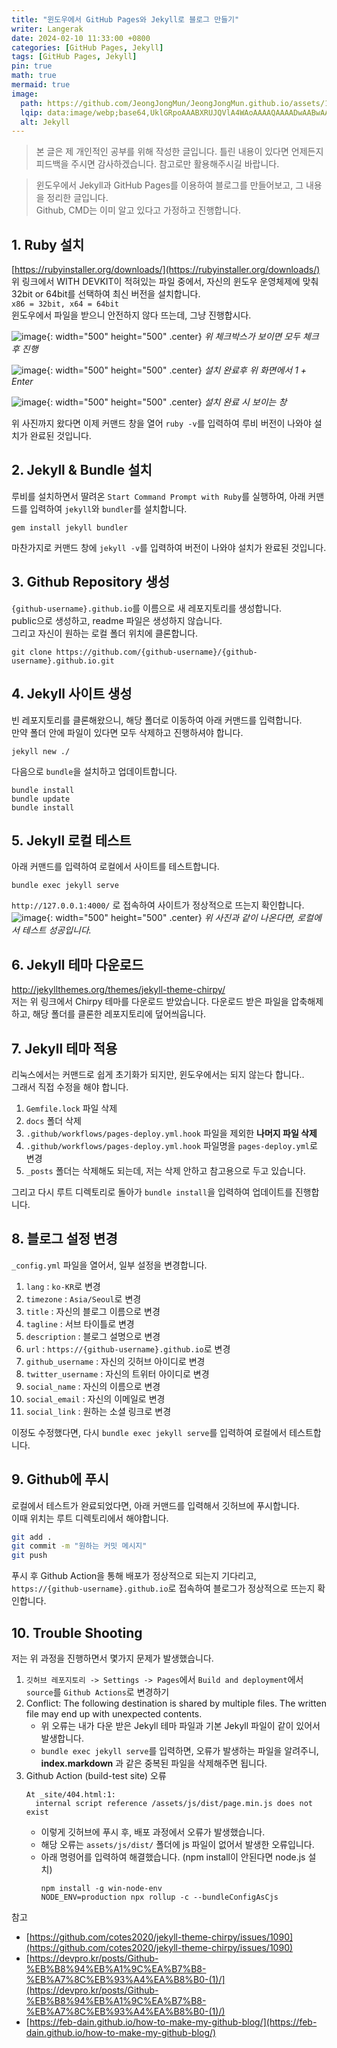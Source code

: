 ```yaml
---
title: "윈도우에서 GitHub Pages와 Jekyll로 블로그 만들기"
writer: Langerak
date: 2024-02-10 11:33:00 +0800
categories: [GitHub Pages, Jekyll]
tags: [GitHub Pages, Jekyll]
pin: true
math: true
mermaid: true
image:
  path: https://github.com/JeongJongMun/JeongJongMun.github.io/assets/101979073/e3a98d9d-de55-4a7d-b0c4-2c945e9fa107
  lqip: data:image/webp;base64,UklGRpoAAABXRUJQVlA4WAoAAAAQAAAADwAABwAAQUxQSDIAAAARL0AmbZurmr57yyIiqE8oiG0bejIYEQTgqiDA9vqnsUSI6H+oAERp2HZ65qP/VIAWAFZQOCBCAAAA8AEAnQEqEAAIAAVAfCWkAALp8sF8rgRgAP7o9FDvMCkMde9PK7euH5M1m6VWoDXf2FkP3BqV0ZYbO6NA/VFIAAAA
  alt: Jekyll
---
```


> 본 글은 제 개인적인 공부를 위해 작성한 글입니다. 틀린 내용이 있다면 언제든지 피드백을 주시면 감사하겠습니다. 참고로만 활용해주시길 바랍니다.   

> 윈도우에서 Jekyll과 GitHub Pages를 이용하여 블로그를 만들어보고, 그 내용을 정리한 글입니다.  
> Github, CMD는 이미 알고 있다고 가정하고 진행합니다.

## 1. Ruby 설치

[https://rubyinstaller.org/downloads/](https://rubyinstaller.org/downloads/)   
위 링크에서 WITH DEVKIT이 적혀있는 파일 중에서, 자신의 윈도우 운영체제에 맞춰 32bit or 64bit를 선택하여 최신 버전을 설치합니다.  
`x86 = 32bit, x64 = 64bit`  
윈도우에서 파일을 받으니 안전하지 않다 뜨는데, 그냥 진행합시다.

![image](https://github.com/JeongJongMun/JeongJongMun.github.io/assets/101979073/8bf295c6-7caa-496f-9d1c-93f9254632a5){: width="500" height="500" .center} 
_위 체크박스가 보이면 모두 체크 후 진행_

![image](https://github.com/JeongJongMun/JeongJongMun.github.io/assets/101979073/353c9fbb-d21b-4cb9-b0d5-fce66be95be6){: width="500" height="500" .center}
_설치 완료후 위 화면에서 1 + Enter_

![image](https://github.com/JeongJongMun/JeongJongMun.github.io/assets/101979073/9b3808a0-511b-482d-95dd-7af942de8eb5){: width="500" height="500" .center}
_설치 완료 시 보이는 창_

위 사진까지 왔다면 이제 커맨드 창을 열어 `ruby -v`를 입력하여 루비 버전이 나와야 설치가 완료된 것입니다.

## 2. Jekyll & Bundle 설치

루비를 설치하면서 딸려온 `Start Command Prompt with Ruby`를 실행하여, 아래 커맨드를 입력하여 `jekyll`와 `bundler`를 설치합니다.
```shell
gem install jekyll bundler
```
마찬가지로 커맨드 창에 `jekyll -v`를 입력하여 버전이 나와야 설치가 완료된 것입니다.

## 3. Github Repository 생성

`{github-username}.github.io`를 이름으로 새 레포지토리를 생성합니다.  
public으로 생성하고, readme 파일은 생성하지 않습니다.  
그리고 자신이 원하는 로컬 폴더 위치에 클론합니다.

```shell
git clone https://github.com/{github-username}/{github-username}.github.io.git
```

## 4. Jekyll 사이트 생성

빈 레포지토리를 클론해왔으니, 해당 폴더로 이동하여 아래 커맨드를 입력합니다.   
만약 폴더 안에 파일이 있다면 모두 삭제하고 진행하셔야 합니다.

```shell
jekyll new ./
```

다음으로 `bundle`을 설치하고 업데이트합니다.

```shell
bundle install
bundle update
bundle install
```

## 5. Jekyll 로컬 테스트

아래 커맨드를 입력하여 로컬에서 사이트를 테스트합니다.

```shell
bundle exec jekyll serve
```

`http://127.0.0.1:4000/` 로 접속하여 사이트가 정상적으로 뜨는지 확인합니다.
![image](https://github.com/JeongJongMun/JeongJongMun.github.io/assets/101979073/d8106137-073a-4169-b2cd-a392da752f94){: width="500" height="500" .center}
_위 사진과 같이 나온다면, 로컬에서 테스트 성공입니다._

## 6. Jekyll 테마 다운로드

http://jekyllthemes.org/themes/jekyll-theme-chirpy/  
저는 위 링크에서 Chirpy 테마를 다운로드 받았습니다.
다운로드 받은 파일을 압축해제하고, 해당 폴더를 클론한 레포지토리에 덮어씌웁니다.

## 7. Jekyll 테마 적용

리눅스에서는 커맨드로 쉽게 초기화가 되지만, 윈도우에서는 되지 않는다 합니다..  
그래서 직접 수정을 해야 합니다.

1. `Gemfile.lock` 파일 삭제
2. `docs` 폴더 삭제
3. `.github/workflows/pages-deploy.yml.hook` 파일을 제외한 **나머지 파일 삭제**
4. `.github/workflows/pages-deploy.yml.hook` 파일명을 `pages-deploy.yml`로 변경
5. `_posts` 폴더는 삭제해도 되는데, 저는 삭제 안하고 참고용으로 두고 있습니다.

그리고 다시 루트 디렉토리로 돌아가 `bundle install`을 입력하여 업데이트를 진행합니다.

## 8. 블로그 설정 변경

`_config.yml` 파일을 열어서, 일부 설정을 변경합니다.

1. `lang` : `ko-KR`로 변경
2. `timezone` : `Asia/Seoul`로 변경
3. `title` : 자신의 블로그 이름으로 변경
4. `tagline` : 서브 타이틀로 변경
5. `description` : 블로그 설명으로 변경
6. `url` : `https://{github-username}.github.io`로 변경
7. `github_username` : 자신의 깃허브 아이디로 변경
8. `twitter_username` : 자신의 트위터 아이디로 변경
9. `social_name` : 자신의 이름으로 변경
10. `social_email` : 자신의 이메일로 변경
11. `social_link` : 원하는 소셜 링크로 변경

이정도 수정했다면, 다시 `bundle exec jekyll serve`를 입력하여 로컬에서 테스트합니다.

## 9. Github에 푸시

로컬에서 테스트가 완료되었다면, 아래 커맨드를 입력해서 깃허브에 푸시합니다.  
이때 위치는 루트 디렉토리에서 해야합니다.

```bash
git add .
git commit -m "원하는 커밋 메시지"
git push
```

푸시 후 Github Action을 통해 배포가 정상적으로 되는지 기다리고, `https://{github-username}.github.io`로 접속하여 블로그가 정상적으로 뜨는지 확인합니다.

## 10. Trouble Shooting

저는 위 과정을 진행하면서 몇가지 문제가 발생했습니다.

1. `깃허브 레포지토리 -> Settings -> Pages`에서 `Build and deployment`에서 `source`를 `Github Actions`로 변경하기
2. Conflict: The following destination is shared by multiple files. The written file may end up with unexpected contents.
   - 위 오류는 내가 다운 받은 Jekyll 테마 파일과 기본 Jekyll 파일이 같이 있어서 발생합니다.
   - `bundle exec jekyll serve`를 입력하면, 오류가 발생하는 파일을 알려주니, **index.markdown** 과 같은 중복된 파일을 삭제해주면 됩니다.
3. Github Action (build-test site) 오류
   ```
   At _site/404.html:1:
     internal script reference /assets/js/dist/page.min.js does not exist
   ```
   - 이렇게 깃허브에 푸시 후, 배포 과정에서 오류가 발생했습니다.
   - 해당 오류는 `assets/js/dist/` 폴더에 js 파일이 없어서 발생한 오류입니다.
   - 아래 명령어를 입력하여 해결했습니다. (npm install이 안된다면 node.js 설치)
     ```shell
     npm install -g win-node-env
     NODE_ENV=production npx rollup -c --bundleConfigAsCjs
     ```

참고

- [https://github.com/cotes2020/jekyll-theme-chirpy/issues/1090](https://github.com/cotes2020/jekyll-theme-chirpy/issues/1090)
- [https://devpro.kr/posts/Github-%EB%B8%94%EB%A1%9C%EA%B7%B8-%EB%A7%8C%EB%93%A4%EA%B8%B0-(1)/](https://devpro.kr/posts/Github-%EB%B8%94%EB%A1%9C%EA%B7%B8-%EB%A7%8C%EB%93%A4%EA%B8%B0-(1)/)
- [https://feb-dain.github.io/how-to-make-my-github-blog/](https://feb-dain.github.io/how-to-make-my-github-blog/)